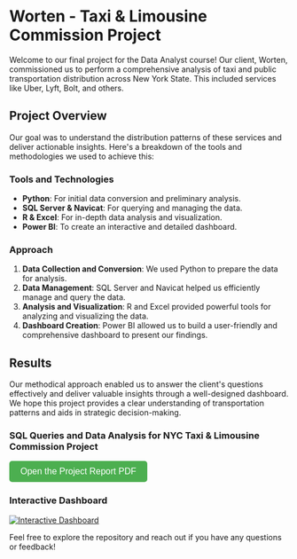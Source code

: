 # Worten - Taxi & Limousine Commission Project

Welcome to our final project for the Data Analyst course! Our client, Worten, commissioned us to perform a comprehensive analysis of taxi and public transportation distribution across New York State. This included services like Uber, Lyft, Bolt, and others.

## Project Overview

Our goal was to understand the distribution patterns of these services and deliver actionable insights. Here's a breakdown of the tools and methodologies we used to achieve this:

### Tools and Technologies

- **Python**: For initial data conversion and preliminary analysis.
- **SQL Server & Navicat**: For querying and managing the data.
- **R & Excel**: For in-depth data analysis and visualization.
- **Power BI**: To create an interactive and detailed dashboard.

### Approach

1. **Data Collection and Conversion**: We used Python to prepare the data for analysis.
2. **Data Management**: SQL Server and Navicat helped us efficiently manage and query the data.
3. **Analysis and Visualization**: R and Excel provided powerful tools for analyzing and visualizing the data.
4. **Dashboard Creation**: Power BI allowed us to build a user-friendly and comprehensive dashboard to present our findings.

## Results

Our methodical approach enabled us to answer the client's questions effectively and deliver valuable insights through a well-designed dashboard. We hope this project provides a clear understanding of transportation patterns and aids in strategic decision-making.

### SQL Queries and Data Analysis for NYC Taxi & Limousine Commission Project

<a href="https://github.com/Anacatarinapinheiro/Worten_Project-NYC_Taxi_Limousine_Commission/blob/main/Project%20Report.pdf" target="_blank">
    <button style="background-color:#4CAF50; color:white; padding:10px 20px; border:none; border-radius:5px; cursor:pointer; font-size:16px;">
        Open the Project Report PDF
    </button>
</a>


### Interactive Dashboard

[![Interactive Dashboard](https://github.com/user-attachments/assets/23636a42-0b6c-4624-aa72-59120a9c8580)](https://app.powerbi.com/view?r=eyJrIjoiY2YzOTEwMTEtYmI2Zi00YWQ0LWI2ODUtMzY5OWNiNDViYTY5IiwidCI6IjQzMDJjMGUwLWMxM2MtNDg0My05NTdmLTc1YmYwZDNiOGJmZiIsImMiOjl9)

Feel free to explore the repository and reach out if you have any questions or feedback!


